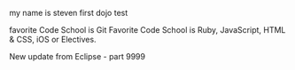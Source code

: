 my name is steven
first dojo test

favorite Code School is Git
Favorite Code School is Ruby, JavaScript, HTML & CSS, iOS or Electives.

New update from Eclipse - part 9999
